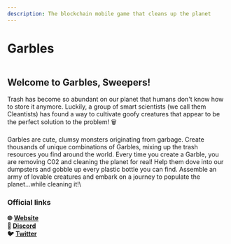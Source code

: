 ```yaml
---
description: The blockchain mobile game that cleans up the planet
---
```


# Garbles

<figure><img src=".gitbook/assets/Discord background image copy 2.jpeg" alt=""><figcaption></figcaption></figure>

## Welcome to Garbles, Sweepers!

Trash has become so abundant on our planet that humans don't know how to store it anymore. Luckily, a group of smart scientists (we call them Cleantists) has found a way to cultivate goofy creatures that appear to be the perfect solution to the problem! 🗑️ \
&#x20;\
Garbles are cute, clumsy monsters originating from garbage. Create thousands of unique combinations of Garbles, mixing up the trash resources you find around the world. Every time you create a Garble, you are removing C02 and cleaning the planet for real! Help them dove into our dumpsters and gobble up every plastic bottle you can find. Assemble an army of lovable creatures and embark on a journey to populate the planet...while cleaning it!\


### Official links

**🌐** [**Website**](https://www.garbles.fun/)****\
**👾** [**Discord**](https://discord.gg/yKvddrZ25u)****\
**🐦** [**Twitter**](https://twitter.com/garblesfun)
